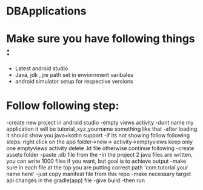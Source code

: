 # DBApplications
# Make sure you have following things :
- Latest android studio
- Java, jdk , jre path set in enviornment varibales
- android simulator setup for respective versions
# Follow following step:
-create new project in android studio
-empty views activity
-dont name my application it will be tutorial_xyz_yourname something like that
-after loading it should show you java+kotlin support
-if its not showing follow following steps:
    right click on the app folder->new-> activity->emptyviews
    keep only one emptyviews activity
    delete .kt file
otherwise continue following
-create assets folder
-paste .db file from the 
-In the project 2 java files are written, you can write 1000 files if you want, but goal is to achieve output
-make sure in each file at the top you are putting correct path 'com.tutorial.your name here'
-just copy manifest file from this repo
-make necessary target api changes in the gradle(app) file
-give build
-then run

